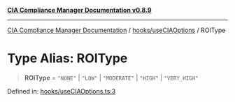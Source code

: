 [**CIA Compliance Manager Documentation v0.8.9**](../../../README.md)

***

[CIA Compliance Manager Documentation](../../../modules.md) / [hooks/useCIAOptions](../README.md) / ROIType

# Type Alias: ROIType

> **ROIType** = `"NONE"` \| `"LOW"` \| `"MODERATE"` \| `"HIGH"` \| `"VERY_HIGH"`

Defined in: [hooks/useCIAOptions.ts:3](https://github.com/Hack23/cia-compliance-manager/blob/e1ae27dd41c4ccea8a13cdec993022242a97dce3/src/hooks/useCIAOptions.ts#L3)
